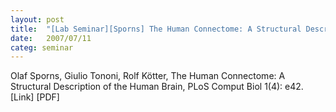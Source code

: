 ```yaml
---
layout: post
title:  "[Lab Seminar][Sporns] The Human Connectome: A Structural Description of the Human Brain"
date:   2007/07/11
categ: seminar
---
```






Olaf Sporns, Giulio Tononi, Rolf Kötter, The Human Connectome: A Structural Description of the Human Brain, PLoS Comput Biol 1(4): e42. [Link] [PDF]







 

